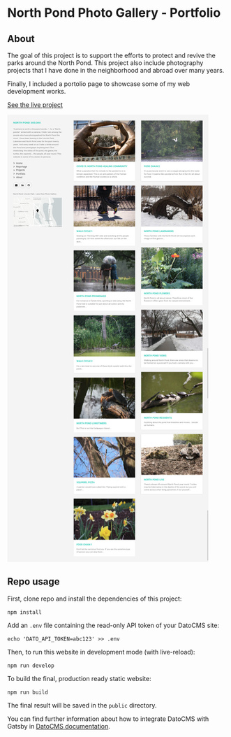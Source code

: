 # North Pond Photo Gallery - Portfolio

## About

The goal of this project is to support the efforts to protect and revive the parks around the North Pond.
This project also include photography projects that I have done in the neighborhood and abroad over many years.

Finally, I included a portolio page to showcase some of my web development works.

[See the live project](https://northpond365-360.vercel.app/)

![](./portfolio.jpg)
## Repo usage

First, clone repo and install the dependencies of this project:

```
npm install
```

Add an `.env` file containing the read-only API token of your DatoCMS site:

```
echo 'DATO_API_TOKEN=abc123' >> .env
```

Then, to run this website in development mode (with live-reload):

```
npm run develop
```

To build the final, production ready static website:

```
npm run build
```

The final result will be saved in the `public` directory.

You can find further information about how to integrate DatoCMS with Gatsby in [DatoCMS documentation](https://www.datocms.com/docs/static-generators/gatsbyjs).

